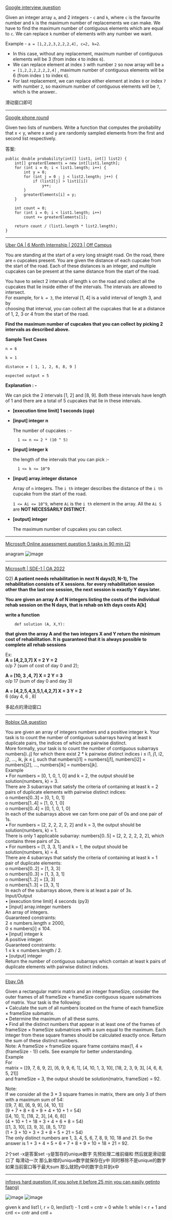 [Google interview question](https://leetcode.com/discuss/interview-question/2064289/Google-interview-question)

Given an integer array  `a`, and 2 integers -  `c`  and  `k`, where  `c`  is the favourite number and  `k`  is the maximum number of replacements we can make. We have to find the maximum number of contiguous elements which are equal to  `c`. We can replace  `k`  number of elements with any number we want.

Example -  `a = [1,2,2,3,2,2,2,4], c=2, k=2`.

-   In this case, without any replacement, maximum number of contiguous elements will be 3 (from index  `4`  to index  `6`).
-   We can replace element at index  `3`  with number  `2`  so now array will be  `a = [1,2,2,2,2,2,2,4]`  , maximum number of contiguous elements will be 6 (from index  `1`  to index  `6`).
-   For last replacement, we can replace either element at index  `0`  or index  `7`  with number  `2`, so maximum number of contiguous elements will be  `7`, which is the answer..

滑动窗口即可

------------

[Google phone round](https://leetcode.com/discuss/interview-question/1107192/Google-phone-round)

Given two lists of numbers. Write a function that computes the probability that x < y, where x and y are randomly sampled elements from the first and second list respectively.

答案:
```
public double probability(int[] list1, int[] list2) {
    int[] greaterElements = new int[list1.length];
    for (int i = 0; i < list1.length; i++) {
        int y = 0;
        for (int j = 0 ; j < list2.length; j++) {
            if (list2[j] > list1[i])
                y++;
        }
        greaterElements[i] = y;
    }

    int count = 0;
    for (int i = 0; i < list1.length; i++)
        count += greaterElements[i];
   
    return count / (list1.length * list2.length);
}
```

---------------

[Uber OA | 6 Month Internship | 2023 | Off Campus](https://leetcode.com/discuss/interview-question/2624313/Uber-OA-or-6-Month-Internship-or-2023-or-Off-Campus)

You are standing at the start of a very long straight road. On the road, there are  `n`  cupcakes present. You are given the distance of each cupcake from the start of the road. Each of these distances is an integer, and multiple cupcakes can be present at the same distance from the start of the road.

You have to select 2 intervals of length  `k`  on the road and collect all the cupcakes that lie inside either of the intervals. The intervals are allowed to intersect.  
For example, for  `k = 3`, the interval [1, 4] is a valid interval of length 3, and by  
choosing that interval, you can collect all the cupcakes that lie at a distance of 1, 2, 3 or 4 from the start of the road.

**Find the maximum number of cupcakes that you can collect by picking 2 intervals as described above.**

**Sample Test Cases**

`n = 6`

`k = 1`

`distance = [ 1, 1, 2, 6, 8, 9 ]`

`expected output = 5`

**Explanation : -**

We can pick the 2 intervals [1, 2] and [8, 9]. Both these intervals have length of 1 and there are a total of 5 cupcakes that lie in these intervals.

-   **[execution time limit] 1 seconds (cpp)**
    
-   **[input] integer n**
    
    The number of cupcakes : -
    
    ```
      1 <= n <= 2 * (10 ^ 5)
    
    ```
    
-   **[input] integer k**
    
    the length of the intervals that you can pick :-
    
    ```
      1 <= k <= 10^9
    
    ```
    
-   **[input] array.integer distance**
    
    Array of  `n`  integers. The  `i th`  integer describes the distance of the  `i th`  cupcake from the start of the road.
    
    `1 <= Ai <= 10^9`, where  `Ai`  is the  `i th`  element in the array. All the  `Ai S`  are  **NOT NECESSARILY DISTINCT**.
    
-   **[output] integer**
    
    The maximum number of cupcakes you can collect.

-------------

[Microsoft Online assessment question 5 tasks in 90 min (2)](https://leetcode.com/discuss/interview-question/2220156/Microsoft-Online-assessment-question-5-tasks-in-90-min-%282%29)

anagram
![image](https://assets.leetcode.com/users/images/621c675c-b777-4559-8080-13c050cffda8_1656625048.6044838.png)

---------

[Microsoft | SDE-1 | OA 2022](https://leetcode.com/discuss/interview-question/2055241/Microsoft-or-SDE-1-or-OA-2022)

Q2)  **A patient needs rehabilitation in next N days(0, N-1), The rehabilitation consists of X sessions. for every rehabilitation session other than the last one session, the next session is exactly Y days later.**

**You are given an array A of N integers listing the costs of the individual rehab session on the N days, that is rehab on kth days costs A[k]**

**write a function**

```
    def solution (A, X,Y):

```

**that given the array A and the two integers X and Y return the minimum cost of rehabilitation. It is guaranteed that it is always possible to complete all rehab sessions**

Ex:  
**A = [4,2,3,7] X = 2 Y = 2**  
o/p 7 (sum of cost of day 0 and 2);

**A = [10, 3 ,4, 7] X = 2 Y = 3**  
o/p 17 (sum of day 0 and day 3)

**A = [4,2,5,4,3,5,1,4,2,7] X = 3 Y = 2**  
6 (day 4, 6 , 8)

多起点的滑动窗口 

-----------

[Roblox OA question](https://leetcode.com/discuss/interview-question/2567955/HARD-Roblox-OA-question)

You are given an array of integers numbers and a positive integer k. Your task is to count the number of contiguous subarrays having at least k duplicate pairs, the indices of which are pairwise distinct.  
More formally, your task is to count the number of contiguous subarrays numbers[i..j] for which there exist 2 * k pairwise distinct indices i ≤ i1, j1, i2, j2, ..., ik, jk ≤ j, such that numbers[i1] = numbers[j1], numbers[i2] = numbers[j2], ..., numbers[ik] = numbers[jk].  
Example  
• For numbers = [0, 1, 0, 1, 0] and k = 2, the output should be solution(numbers, k) = 3.  
There are 3 subarrays that satisfy the criteria of containing at least k = 2 pairs of duplicate elements with pairwise distinct indices:  
o numbers[0..3] = [0, 1, 0, 1]  
o numbers[1..4] = [1, 0, 1, 0]  
o numbers[0..4] = [0, 1, 0, 1, 0]  
In each of the subarrays above we can form one pair of 0s and one pair of 1s.  
• For numbers = [2, 2, 2, 2, 2, 2] and k = 3, the output should be solution(numbers, k) = 1.  
There is only 1 applicable subarray: numbers[0..5] = [2, 2, 2, 2, 2, 2], which contains three pairs of 2s.  
• For numbers = [1, 3, 3, 1] and k = 1, the output should be solution(numbers, k) = 4.  
There are 4 subarrays that satisfy the criteria of containing at least k = 1 pair of duplicate elements:  
o numbers[0..2] = [1, 3, 3]  
o numbers[0..3] = [1, 3, 3, 1]  
o numbers[1..2] = [3, 3]  
o numbers[1..3] = [3, 3, 1]  
In each of the subarrays above, there is at least a pair of 3s.  
Input/Output  
• [execution time limit] 4 seconds (py3)  
• [input] array.integer numbers  
An array of integers.  
Guaranteed constraints:  
2 ≤ numbers.length ≤ 2000,  
0 ≤ numbers[i] ≤ 104.  
• [input] integer k  
A positive integer.  
Guaranteed constraints:  
1 ≤ k ≤ numbers.length / 2.  
• [output] integer  
Return the number of contiguous subarrays which contain at least k pairs of duplicate elements with pairwise distinct indices.

----

[Ebay OA](https://leetcode.com/discuss/interview-question/2704151/Ebay-OA)

Given a rectangular matrix matrix and an integer frameSize, consider the outer frames of all frameSize × frameSize contiguous square submatrices of matrix. Your task is the following:  
• Calculate the sum of all numbers located on the frame of each frameSize × frameSize submatrix.  
• Determine the maximum of all these sums.  
• Find all the distinct numbers that appear in at least one of the frames of frameSize × frameSize submatrices with a sum equal to the maximum. Each integer from these square frames should be calculated exactly once. Return the sum of these distinct numbers.  
Note: A frameSize × frameSize square frame contains max(1, 4 × (frameSize - 1)) cells. See example for better understanding.  
Example  
For  
matrix = [[9, 7, 8, 9, 2], [6, 9, 9, 6, 1], [4, 10, 1, 3, 10], [18, 2, 3, 9, 3], [4, 6, 8, 5, 21]]  
and frameSize = 3, the output should be solution(matrix, frameSize) = 92.

Note:  
If we consider all the 3 × 3 square frames in matrix, there are only 3 of them with a maximum sum of 54:  
[[9, 7, 8], [6, 9, 9], [4, 10, 1]]  
(9 + 7 + 8 + 6 + 9 + 4 + 10 + 1 = 54)  
[[4, 10, 1], [18, 2, 3], [4, 6, 8]]  
(4 + 10 + 1 + 18 + 3 + 4‍‍‌‌‌‌‌‍‌‌‍‌‍‍‌‍‌‍‍‌ + 6 + 8 = 54)  
[[1, 3, 10], [3, 9, 3], [8, 5, 17]]  
(1 + 3 + 10 + 3 + 3 + 8 + 5 + 21 = 54)  
The only distinct numbers are 1, 3, 4, 5, 6, 7, 8, 9, 10, 18 and 21. So the answer is 1 + 3 + 4 + 5 + 6 + 7 + 8 + 9 + 10 + 18 + 21 = 92.

2个set  -x是答案set  -y是暂存的unique数字
先预处理二维前缀和 然后就是滑动窗口了 每滑动一次 那么新增的unique数字就保存在y中 同时移除不是unique的数字 如果当前窗口等于最大sum 那么就把y中的数字合并到x中

------

[infosys hard question (if you solve it before 25 min you can easily getinto faang)](https://leetcode.com/discuss/interview-question/2734425/infosys-hard-question-%28if-you-solve-it-before-25-min-you-can-easily-getinto-faang%29)

![image](https://assets.leetcode.com/users/images/f8b0f336-efa4-4b19-9163-eda3436eb372_1666499390.9713988.jpeg)
![image](https://assets.leetcode.com/users/images/2b638a44-fe8b-44aa-82a4-86e4c23fe46b_1666499408.7006721.jpeg)

given k and list1
l, r = 0, len(list1) - 1
cntl = cntr = 0
while 1:
  while l < r + 1 and cntl <= cntr and cntl + 
  
<!--stackedit_data:
eyJoaXN0b3J5IjpbMjA4MjU1MjM5Myw1OTUxMjI4MDMsMTI2Mz
E5NDIwNCwzMjA0MjM4MDgsLTExMzIyNTkwMSw3MzA5OTgxMTZd
fQ==
-->